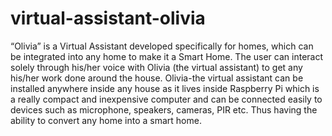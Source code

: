 # virtual-assistant-olivia
 “Olivia” is a Virtual Assistant developed specifically for homes, which can be integrated into any home to make it a Smart Home. The user can interact solely through his/her voice with Olivia (the virtual assistant) to get any his/her work done around the house. Olivia-the virtual assistant can be installed anywhere inside any house as it lives inside Raspberry Pi which is a really compact and inexpensive computer and can be connected easily to devices such as microphone, speakers, cameras, PIR etc. Thus having the ability to convert any home into a smart home.
